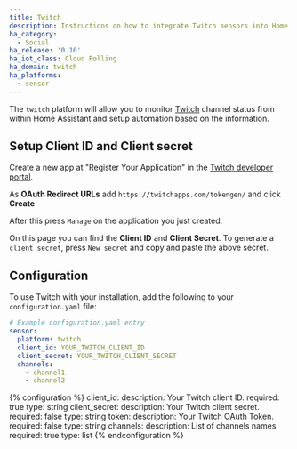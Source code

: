 ```yaml
---
title: Twitch
description: Instructions on how to integrate Twitch sensors into Home Assistant.
ha_category:
  - Social
ha_release: '0.10'
ha_iot_class: Cloud Polling
ha_domain: twitch
ha_platforms:
  - sensor
---
```


The `twitch` platform will allow you to monitor [Twitch](https://www.twitch.tv/) channel status from within Home Assistant and setup automation based on the information.

## Setup Client ID and Client secret

Create a new app at "Register Your Application" in the [Twitch developer portal](https://dev.twitch.tv/console/apps). 

As __OAuth Redirect URLs__ add `https://twitchapps.com/tokengen/` and click __Create__

After this press `Manage` on the application you just created.

On this page you can find the __Client ID__ and __Client Secret__. To generate a `client secret`, press `New secret` and copy and paste the above secret.

## Configuration

To use Twitch with your installation, add the following to your `configuration.yaml` file:

```yaml
# Example configuration.yaml entry
sensor:
  platform: twitch
  client_id: YOUR_TWITCH_CLIENT_ID
  client_secret: YOUR_TWITCH_CLIENT_SECRET
  channels:
    - channel1
    - channel2
```

{% configuration %}
client_id:
  description: Your Twitch client ID.
  required: true
  type: string
client_secret:
  description: Your Twitch client secret.
  required: false
  type: string
token:
  description: Your Twitch OAuth Token.
  required: false
  type: string
channels:
  description: List of channels names
  required: true
  type: list
{% endconfiguration %}
